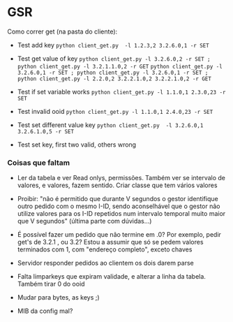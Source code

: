 # GSR

Como correr get (na pasta do cliente):
- Test add key
`python client_get.py  -l 1.2.3,2 3.2.6.0,1 -r SET`

- Test get value of key
`python client_get.py -l 3.2.6.0,2 -r SET ; python client_get.py -l 3.2.1.1.0,2 -r GET`
`python client_get.py -l 3.2.6.0,1 -r SET ; python client_get.py -l 3.2.6.0,1 -r SET ;  python client_get.py -l 2.2.0,2 3.2.2.1.0,2 3.2.2.1.0,2 -r GET`

- Test if set variable works
`python client_get.py -l 1.1.0,1 2.3.0,23 -r SET `
- Test invalid ooid
`python client_get.py -l 1.1.0,1 2.4.0,23 -r SET `

- Test set different value key
`python client_get.py  -l 3.2.6.0,1 3.2.6.1.0,5 -r SET`

- Test set key, first two valid, others wrong
### Coisas que faltam

- Ler da tabela e ver Read onlys, permissões. Também ver se intervalo de valores, e valores, fazem sentido. Criar classe que tem vários valores
- Proibir: "não é permitido que durante V segundos o gestor identifique outro pedido com o mesmo I-ID, sendo aconselhável que o gestor não utilize valores para os I-ID repetidos num intervalo temporal muito maior que V segundos" (última parte com dúvidas...)

- É possível fazer um pedido que não termine em .0? Por exemplo, pedir get's de 3.2.1 , ou 3.2?    Estou a assumir que só se pedem valores terminados com 1, com "endereço completo", exceto chaves

- Servidor responder pedidos ao clientem os dois darem parse
- Falta limparkeys que expiram validade, e alterar a linha da tabela. Também tirar 0 do ooid


- Mudar para bytes, as keys ;)
- MIB da config mal?